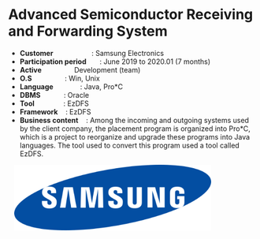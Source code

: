 # Advanced Semiconductor Receiving and Forwarding System

- <b>Customer </b></b>&nbsp;&nbsp;&nbsp;&nbsp;&nbsp;&nbsp;&nbsp;&nbsp;&nbsp;&nbsp;&nbsp;&nbsp;&nbsp;&nbsp;&nbsp;&nbsp;&nbsp;&nbsp;&nbsp;: Samsung Electronics
- <b>Participation period </b>&nbsp;&nbsp;&nbsp;&nbsp;&nbsp;&nbsp;: June 2019 to 2020.01 (7 months)
- <b>Active </b>&nbsp;&nbsp;&nbsp;&nbsp;&nbsp;&nbsp;&nbsp;&nbsp;&nbsp;&nbsp;&nbsp;&nbsp;&nbsp;&nbsp;&nbsp;&nbsp;Development (team)
- <b>O.S</b>&nbsp;&nbsp;&nbsp;&nbsp;&nbsp;&nbsp;&nbsp;&nbsp;&nbsp;&nbsp;&nbsp;&nbsp;&nbsp;&nbsp;&nbsp;&nbsp; : Win, Unix
- <b>Language </b>&nbsp;&nbsp;&nbsp;&nbsp;&nbsp;&nbsp;&nbsp;&nbsp;&nbsp;&nbsp;&nbsp;&nbsp;&nbsp;: Java, Pro*C
- <b>DBMS</b>&nbsp;&nbsp;&nbsp;&nbsp;&nbsp;&nbsp;&nbsp;&nbsp;&nbsp;&nbsp;&nbsp;&nbsp;: Oracle
- <b>Tool</b>&nbsp;&nbsp;&nbsp;&nbsp;&nbsp;&nbsp;&nbsp;&nbsp;&nbsp;&nbsp;&nbsp;&nbsp;&nbsp;&nbsp;&nbsp;: EzDFS
- <b>Framework</b>&nbsp;&nbsp;&nbsp;&nbsp;: EzDFS
- <b>Business content</b>&nbsp;&nbsp;&nbsp;&nbsp;: Among the incoming and outgoing systems used by the client company, the placement program is organized into Pro*C, which is a project to reorganize and upgrade these programs into Java languages. The tool used to convert this program used a tool called EzDFS.

&nbsp;&nbsp;&nbsp;<img src="projects/samsung.png" width="400">
